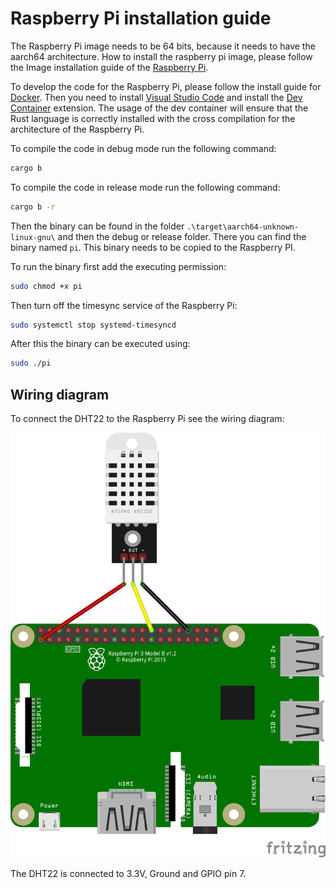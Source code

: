 # Raspberry Pi installation guide
The Raspberry Pi image needs to be 64 bits, because it needs to have the aarch64 architecture. How to install the raspberry pi image, please follow the Image installation guide of the [Raspberry Pi](https://www.raspberrypi.com/documentation/computers/getting-started.html#install-using-imager).

To develop the code for the Raspberry Pi, please follow the install guide for [Docker](https://www.docker.com/get-started/). Then you need to install [Visual Studio Code](https://code.visualstudio.com/download) and install the [Dev Container](https://marketplace.visualstudio.com/items?itemName=ms-vscode-remote.remote-containers) extension. The usage of the dev container will ensure that the Rust language is correctly installed with the cross compilation for the architecture of the Raspberry Pi.

To compile the code in debug mode run the following command:
```bash
cargo b
```
To compile the code in release mode run the following command:
```bash
cargo b -r
```

Then the binary can be found in the folder `.\target\aarch64-unknown-linux-gnu\` and then the debug or release folder.
There you can find the binary named `pi`. This binary needs to be copied to the Raspberry PI.

To run the binary first add the executing permission:
```bash
sudo chmod +x pi
```

Then turn off the timesync service of the Raspberry Pi:
```bash
sudo systemctl stop systemd-timesyncd
```

After this the binary can be executed using:
```bash
sudo ./pi
```

## Wiring diagram

To connect the DHT22 to the Raspberry Pi see the wiring diagram:

![Wiring diagram for the PI](../../assets/RaspberryPiWiringDiagram.png)

The DHT22 is connected to 3.3V, Ground and GPIO pin 7.
